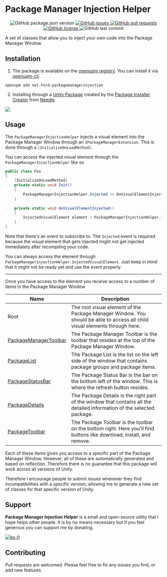 # Package Manager Injection Helper

<p align="center">
	<img alt="GitHub package.json version" src ="https://img.shields.io/github/package-json/v/Thundernerd/Unity3D-PackageManagerInjectionHelper" />
	<a href="https://github.com/Thundernerd/Unity3D-PackageManagerInjectionHelper/issues">
		<img alt="GitHub issues" src ="https://img.shields.io/github/issues/Thundernerd/Unity3D-PackageManagerInjectionHelper" />
	</a>
	<a href="https://github.com/Thundernerd/Unity3D-PackageManagerInjectionHelper/pulls">
		<img alt="GitHub pull requests" src ="https://img.shields.io/github/issues-pr/Thundernerd/Unity3D-PackageManagerInjectionHelper" />
	</a>
	<a href="https://github.com/Thundernerd/Unity3D-PackageManagerInjectionHelper/blob/master/LICENSE.md">
		<img alt="GitHub license" src ="https://img.shields.io/github/license/Thundernerd/Unity3D-PackageManagerInjectionHelper" />
	</a>
	<img alt="GitHub last commit" src ="https://img.shields.io/github/last-commit/Thundernerd/Unity3D-PackageManagerInjectionHelper" />
</p>

A set of classes that allow you to inject your own code into the Package Manager Window

## Installation
1. The package is available on the [openupm registry](https://openupm.com). You can install it via [openupm-cli](https://github.com/openupm/openupm-cli).
```
openupm add net.tnrd.packagemanagerinjection
```
2. Installing through a [Unity Package](http://package-installer.glitch.me/v1/installer/package.openupm.com/net.tnrd.packagemanagerinjection?registry=https://package.openupm.com) created by the [Package Installer Creator](https://package-installer.glitch.me) from [Needle](https://needle.tools)

[<img src="https://img.shields.io/badge/-Download-success?style=for-the-badge"/>](http://package-installer.glitch.me/v1/installer/package.openupm.com/net.tnrd.packagemanagerinjection?registry=https://package.openupm.com)

## Usage

The `PackageManagerInjectionHelper` injects a visual element into the Package Manager Window through an `IPackageManagerExtension`. This is done through a `[InitializeOnLoadMethod]`.

You can access the injected visual element through the `PackageManagerInjectionHelper` like so

```c#
public class Foo
{
    [InitializeOnLoadMethod]
    private static void Init()
    {
        PackageManagerInjectionHelper.Injected += OnVisualElementInjected;
    }
    
    private static void OnVisualElementInjected()
    {
        InjectedVisualElement element = PackageManagerInjectionHelper.InjectedVisualElement;
    }
}
```

Note that there's an event to subscribe to. The `Injected` event is required because the visual element that gets injected might not get injected immediately after recompiling your code.

You can always access the element through `PackageManagerInjectionHelper.InjectedVisualElement`. Just keep in mind that it might not be ready yet and use the event properly.

---

Once you have access to the element you receive access to a number of items in the Package Manager Window

| Name                  | Description                                                                                                                 |
|-----------------------|-----------------------------------------------------------------------------------------------------------------------------|
| Root                  | The root visual element of the Package Manager Window. You should be able to access all child visual elements through here. |
| [PackageManagerToolbar](https://github.com/Thundernerd/Unity3D-PackageManagerInjectionHelper/wiki/PackageManagerToolbar) | The Package Manager Toolbar is the toolbar that resides at the top of the Package Manager Window.                           |
| [PackageList](https://github.com/Thundernerd/Unity3D-PackageManagerInjectionHelper/wiki/PackageList)           | The Package List is the list on the left side of the window that contains package groups and package items.                 |
| [PackageStatusBar](https://github.com/Thundernerd/Unity3D-PackageManagerInjectionHelper/wiki/PackageStatusBar)      | The Package Status Bar is the bar on the bottom left of the window. This is where the refresh button resides.               |
| [PackageDetails](https://github.com/Thundernerd/Unity3D-PackageManagerInjectionHelper/wiki/PackageDetails)        | The Package Details is the right part of the window that contains all the detailed information of the selected package.     |
| [PackageToolbar](https://github.com/Thundernerd/Unity3D-PackageManagerInjectionHelper/wiki/PackageToolbar)        | The Package Toolbar is the toolbar on the bottom right. Here you'll find buttons like download, install, and remove.        |

Each of these items gives you access to a specific part of the Package Manager Window. However, all of these are automatically generated and based on reflection. Therefore there is no guarantee that this package will work across all versions of Unity.

Therefore I encourage people to submit issues whenever they find incompatibilities with a specific version, allowing me to generate a new set of classes for that specific version of Unity.

## Support
**Package Manager Injection Helper** is a small and open-source utility that I hope helps other people. It is by no means necessary but if you feel generous you can support me by donating.

[![ko-fi](https://www.ko-fi.com/img/githubbutton_sm.svg)](https://ko-fi.com/J3J11GEYY)

## Contributing
Pull requests are welcomed. Please feel free to fix any issues you find, or add new features.
